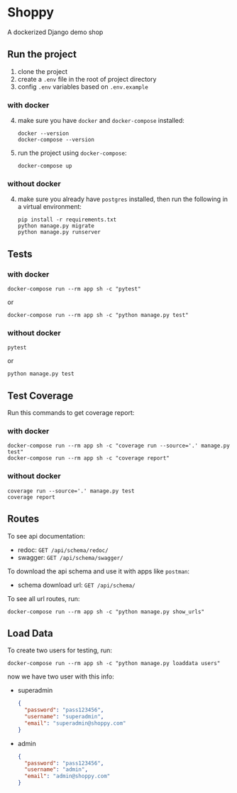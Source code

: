 # Shoppy

A dockerized Django demo shop

## Run the project

1. clone the project
2. create a `.env` file in the root of project directory
3. config `.env` variables based on `.env.example`

### with docker

4. make sure you have `docker` and `docker-compose` installed:
    ```shell
    docker --version
    docker-compose --version
    ```
5. run the project using `docker-compose`:
    ```shell
    docker-compose up
    ```

### without docker

4. make sure you already have `postgres` installed, then run the following in a virtual environment:
    ```shell
    pip install -r requirements.txt
    python manage.py migrate
    python manage.py runserver
    ```

## Tests

### with docker

```shell
docker-compose run --rm app sh -c "pytest"
```

or

```shell
docker-compose run --rm app sh -c "python manage.py test"
```

### without docker

```shell
pytest
```

or

```shell
python manage.py test
```

## Test Coverage

Run this commands to get coverage report:

### with docker

```shell
docker-compose run --rm app sh -c "coverage run --source='.' manage.py test"
docker-compose run --rm app sh -c "coverage report"
```

### without docker

```shell
coverage run --source='.' manage.py test
coverage report
```

## Routes

To see api documentation:

- redoc: `GET /api/schema/redoc/`
- swagger: `GET /api/schema/swagger/`

To download the api schema and use it with apps like `postman`:

- schema download url: `GET /api/schema/`

To see all url routes, run:

```shell
docker-compose run --rm app sh -c "python manage.py show_urls"
```

## Load Data

To create two users for testing, run:

```shell
docker-compose run --rm app sh -c "python manage.py loaddata users"
```

now we have two user with this info:

- superadmin
    ```json
    {
      "password": "pass123456",
      "username": "superadmin",
      "email": "superadmin@shoppy.com"
    }
    ```

- admin
    ```json
    {
      "password": "pass123456",
      "username": "admin",
      "email": "admin@shoppy.com"
    }
    ```
